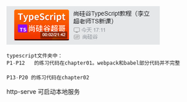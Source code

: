 ![](./img/bg.png)

```typescript
typescript文件夹中：
P1-P12   的练习代码在chapter01。webpack和babel部分代码并不完整

P13-P20 的练习代码在chapter02
```

http-serve 可启动本地服务